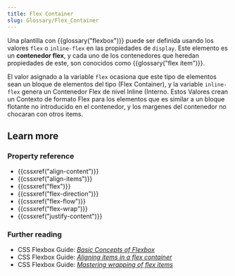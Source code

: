 ```yaml
---
title: Flex Container
slug: Glossary/Flex_Container
---
```


Una plantilla con {{glossary("flexbox")}} puede ser definida usando los valores `flex` o `inline-flex` en las propiedades de `display`. Este elemento es un **contenedor flex**, y cada uno de los contenedores que heredan propiedades de este, son conocidos como {{glossary("flex item")}}.

El valor asignado a la variable `flex` ocasiona que este tipo de elementos sean un bloque de elementos del tipo (Flex Container), y la variable `inline-flex` genera un Contenedor Flex de nivel Inline (Interno. Estos Valores crean un Contexto de formato Flex para los elementos que es similar a un bloque flotante no introducido en el contenedor, y los margenes del contenedor no chocaran con otros items.

## Learn more

### Property reference

- {{cssxref("align-content")}}
- {{cssxref("align-items")}}
- {{cssxref("flex")}}
- {{cssxref("flex-direction")}}
- {{cssxref("flex-flow")}}
- {{cssxref("flex-wrap")}}
- {{cssxref("justify-content")}}

### Further reading

- CSS Flexbox Guide: _[Basic Concepts of Flexbox](/es/docs/Web/CSS/CSS_flexible_box_layout/Basic_concepts_of_flexbox)_
- CSS Flexbox Guide: _[Aligning items in a flex container](/es/docs/Web/CSS/CSS_flexible_box_layout/Aligning_items_in_a_flex_container)_
- CSS Flexbox Guide: _[Mastering wrapping of flex items](/es/docs/Web/CSS/CSS_Flexible_Box_Layout/Mastering_Wrapping_of_Flex_Items)_
